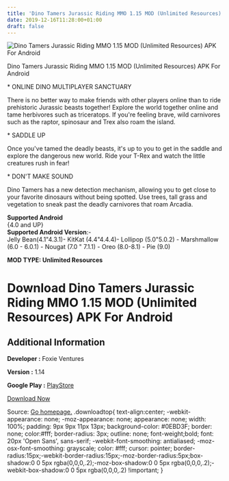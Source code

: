 ```yaml
---
title: 'Dino Tamers Jurassic Riding MMO 1.15 MOD (Unlimited Resources) APK For Android'
date: 2019-12-16T11:28:00+01:00
draft: false
---
```


![Dino Tamers Jurassic Riding MMO 1.15 MOD (Unlimited Resources) APK For Android](https://i1.wp.com/apkhome.net/wp-content/uploads/2019/12/Dino-Tamers-Jurassic-Riding-MMO-1.15-MOD-Unlimited-Resources.png "Dino Tamers Jurassic Riding MMO 1.15 MOD (Unlimited Resources) APK For Android")

  

Dino Tamers Jurassic Riding MMO 1.15 MOD (Unlimited Resources) APK For Android

\* ONLINE DINO MULTIPLAYER SANCTUARY

There is no better way to make friends with other players online than to ride prehistoric Jurassic beasts together! Explore the world together online and tame herbivores such as triceratops. If you're feeling brave, wild carnivores such as the raptor, spinosaur and Trex also roam the island.

\* SADDLE UP

Once you've tamed the deadly beasts, it's up to you to get in the saddle and explore the dangerous new world. Ride your T-Rex and watch the little creatures rush in fear!

\* DON'T MAKE SOUND

Dino Tamers has a new detection mechanism, allowing you to get close to your favorite dinosaurs without being spotted. Use trees, tall grass and vegetation to sneak past the deadly carnivores that roam Arcadia.

**Supported Android**  
{4.0 and UP}  
**Supported Android Version**:-  
Jelly Bean(4.1"4.3.1)- KitKat (4.4"4.4.4)- Lollipop (5.0"5.0.2) - Marshmallow (6.0 - 6.0.1) - Nougat (7.0 " 7.1.1) - Oreo (8.0-8.1) - Pie (9.0)

**MOD TYPE: Unlimited Resources**

Download Dino Tamers Jurassic Riding MMO 1.15 MOD (Unlimited Resources) APK For Android
=======================================================================================

Additional Information
----------------------

**Developer :** Foxie Ventures

**Version :** 1.14

**Google Play :** [PlayStore](https://play.google.com/store/apps/details?id=com.FoxieGames.DinoProject)

  

[Download Now](https://store4app.co/post/dino-tamers-jurassic-riding-mmo-1-15-mod-unlimited-resources-apk-for-android_1576491295)

  
Source: [Go homepage.](https://store4app.co/post/dino-tamers-jurassic-riding-mmo-1-15-mod-unlimited-resources-apk-for-android_1576491295) .downloadtop{ text-align:center; -webkit-appearance: none; -moz-appearance: none; appearance: none; width: 100%; padding: 9px 9px 11px 13px; background-color: #0EBD3F; border: none; color:#fff; border-radius: 3px; outline: none; font-weight;bold; font: 20px 'Open Sans', sans-serif; -webkit-font-smoothing: antialiased; -moz-osx-font-smoothing: grayscale; color: #fff; cursor: pointer; border-radius:15px;-webkit-border-radius:15px;-moz-border-radius:5px;box-shadow:0 0 5px rgba(0,0,0,.2);-moz-box-shadow:0 0 5px rgba(0,0,0,.2);-webkit-box-shadow:0 0 5px rgba(0,0,0,.2) !important; }